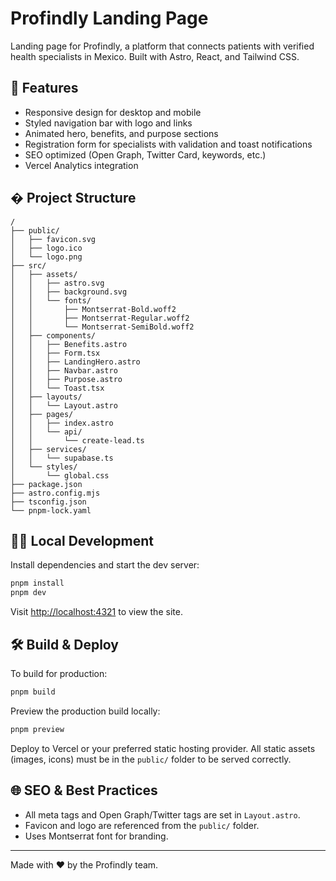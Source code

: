 
# Profindly Landing Page

Landing page for Profindly, a platform that connects patients with verified health specialists in Mexico. Built with Astro, React, and Tailwind CSS.

## 🚀 Features

- Responsive design for desktop and mobile
- Styled navigation bar with logo and links
- Animated hero, benefits, and purpose sections
- Registration form for specialists with validation and toast notifications
- SEO optimized (Open Graph, Twitter Card, keywords, etc.)
- Vercel Analytics integration

## � Project Structure

```text
/
├── public/
│   ├── favicon.svg
│   ├── logo.ico
│   └── logo.png
├── src/
│   ├── assets/
│   │   ├── astro.svg
│   │   ├── background.svg
│   │   └── fonts/
│   │       ├── Montserrat-Bold.woff2
│   │       ├── Montserrat-Regular.woff2
│   │       └── Montserrat-SemiBold.woff2
│   ├── components/
│   │   ├── Benefits.astro
│   │   ├── Form.tsx
│   │   ├── LandingHero.astro
│   │   ├── Navbar.astro
│   │   ├── Purpose.astro
│   │   └── Toast.tsx
│   ├── layouts/
│   │   └── Layout.astro
│   ├── pages/
│   │   ├── index.astro
│   │   └── api/
│   │       └── create-lead.ts
│   ├── services/
│   │   └── supabase.ts
│   └── styles/
│       └── global.css
├── package.json
├── astro.config.mjs
├── tsconfig.json
└── pnpm-lock.yaml
```

## 🧑‍💻 Local Development

Install dependencies and start the dev server:

```sh
pnpm install
pnpm dev
```

Visit [http://localhost:4321](http://localhost:4321) to view the site.

## 🛠️ Build & Deploy

To build for production:

```sh
pnpm build
```

Preview the production build locally:

```sh
pnpm preview
```

Deploy to Vercel or your preferred static hosting provider. All static assets (images, icons) must be in the `public/` folder to be served correctly.

## 🌐 SEO & Best Practices

- All meta tags and Open Graph/Twitter tags are set in `Layout.astro`.
- Favicon and logo are referenced from the `public/` folder.
- Uses Montserrat font for branding.

---
Made with ❤️ by the Profindly team.
